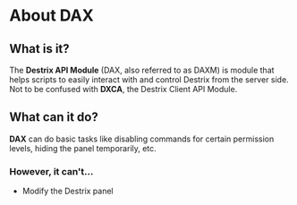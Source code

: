 # About DAX

## What is it?
The **Destrix API Module** (DAX, also referred to as DAXM) is module that helps scripts to easily interact with and control Destrix from the server side. Not to be confused with **DXCA**, the Destrix Client API Module.

## What can it do?
**DAX** can do basic tasks like disabling commands for certain permission levels, hiding the panel temporarily, etc.
### However, it can't...
* Modify the Destrix panel